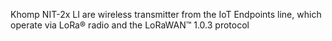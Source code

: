 Khomp NIT-2x LI are wireless transmitter from the IoT Endpoints line, which operate via LoRa® radio and the LoRaWAN™ 1.0.3 protocol